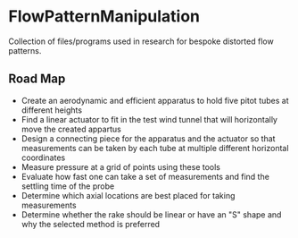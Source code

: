 # FlowPatternManipulation
Collection of files/programs used in research for bespoke distorted flow patterns.

## Road Map
* Create an aerodynamic and efficient apparatus to hold five pitot tubes at different heights
* Find a linear actuator to fit in the test wind tunnel that will horizontally move the created appartus
* Design a connecting piece for the apparatus and the actuator so that measurements can be taken by each tube at multiple different horizontal coordinates
* Measure pressure at a grid of points using these tools
* Evaluate how fast one can take a set of measurements and find the settling time of the probe
* Determine which axial locations are best placed for taking measurements
* Determine whether the rake should be linear or have an "S" shape and why the selected method is preferred
